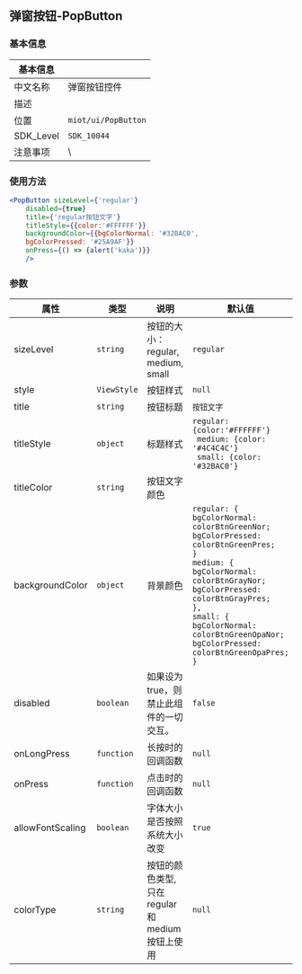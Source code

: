 ## 弹窗按钮-PopButton

### 基本信息

| 基本信息   |                                           |
| --------- | ----------------------------------------- |
| 中文名称   | 弹窗按钮控件                                |
| 描述      |                                            |
| 位置      | `miot/ui/PopButton`                      |
| SDK_Level | `SDK_10044`                                |
| 注意事项  | \                                           |

### 使用方法

```jsx
<PopButton sizeLevel={'regular'}
    disabled={true}
    title={'regular按钮文字'}
    titleStyle={{color:'#FFFFFF'}}
    backgroundColor={{bgColorNormal: '#32BAC0',
    bgColorPressed: '#25A9AF'}}
    onPress={() => {alert('kaka')}}
    />
```

### 参数

| 属性               | 类型                               | 说明                              | 默认值       |
| ----------------- | ---------------------------------  | -------------------------------- | ----------- |
| sizeLevel         | <code>string</code>                | 按钮的大小：regular, medium, small | `regular`   |
| style             | <code>ViewStyle<code>              | 按钮样式                          | `null`      |
| title             | <code>string</code>                | 按钮标题                          |  `按钮文字`  |
| titleStyle        | <code>object</code>                | 标题样式                          | `regular: {color:'#FFFFFF'}`<br />` medium: {color: '#4C4C4C'}`<br />` small: {color: '#32BAC0'}`|
| titleColor        | <code>string</code>                | 按钮文字颜色|  
| backgroundColor   | <code>object</code>                | 背景颜色                          |  `regular: {`<br />`bgColorNormal: colorBtnGreenNor;`<br />`bgColorPressed: colorBtnGreenPres;`<br />`}`<br /> `medium: {`<br />`bgColorNormal: colorBtnGrayNor; `<br />`bgColorPressed: colorBtnGrayPres;`<br />`}, `<br />`small: {`<br />`bgColorNormal: colorBtnGreenOpaNor;`<br />`bgColorPressed: colorBtnGreenOpaPres;`<br />`}` |
| disabled          | <code>boolean</code>               | 如果设为true，则禁止此组件的一切交互。 | `false`     |
| onLongPress       | <code>function</code>              | 长按时的回调函数                    | `null`      |                          
| onPress           | <code>function</code>              | 点击时的回调函数                    | `null`      |
| allowFontScaling  | <code>boolean</code>               | 字体大小是否按照系统大小改变          | `true`      | 
| colorType         | <code>string</code>                | 按钮的颜色类型,只在regular和medium按钮上使用| `null`  |   